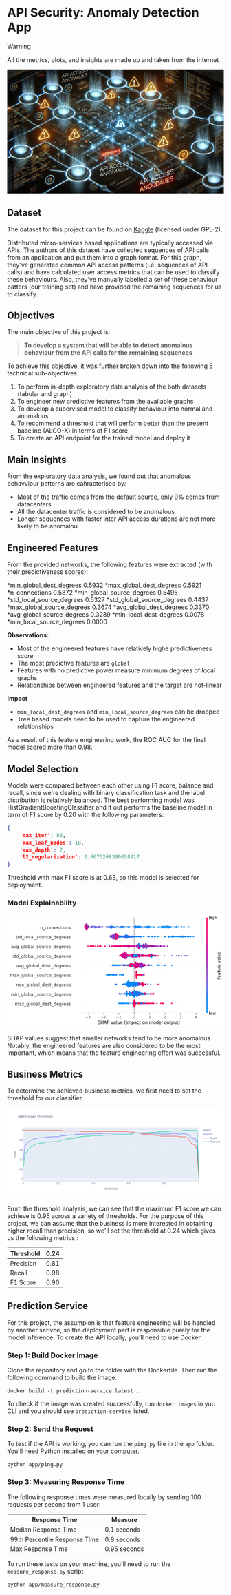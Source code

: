 # API Security: Anomaly Detection App

> [!WARNING]
> All the metrics, plots, and insights are made up and taken from the internet

![network header](assets/api_access_photo.webp)

## Dataset

The dataset for this project can be found on [Kaggle](https://www.kaggle.com/datasets/tangodelta/api-access-behaviour-anomaly-dataset/data) (licensed under GPL-2).

Distributed micro-services based applications are typically accessed via APIs. The authors of this dataset have collected sequences of API calls from an application and put them into a graph format. For this graph, they've generated common API access patterns (i.e. sequences of API calls) and have calculated user access metrics that can be used to classify these behaviours. Also, they've manually labelled a set of these behaviour patters (our training set) and have provided the remaining sequences for us to classify.

## Objectives

The main objective of this project is:

> **To develop a system that will be able to detect anomalous behaviour from the API calls for the remaining sequences**

To achieve this objective, it was further broken down into the following 5 technical sub-objectives:

1. To perform in-depth exploratory data analysis of the both datasets (tabular and graph)
2. To engineer new predictive features from the available graphs
3. To develop a supervised model to classify behaviour into normal and anomalous
4. To recommend a threshold that will perform better than the present baseline (ALGO-X) in terms of F1 score
5. To create an API endpoint for the trained model and deploy it

## Main Insights

From the exploratory data analysis, we found out that anomalous behavviour patterns are cahracterised by:

* Most of the traffic comes from the default source, only 9% comes from datacenters
* All the datacenter traffic is considered to be anomalous
* Longer sequences with faster inter API access durations are not more likely to be anomalou

## Engineered Features

From the provided networks, the following features were extracted (with their predictiveness scores):

*min_global_dest_degrees      0.5932
*max_global_dest_degrees      0.5921
*n_connections                0.5872
*min_global_source_degrees    0.5495
*std_local_source_degrees     0.5327
*std_global_source_degrees    0.4437
*max_global_source_degrees    0.3674
*avg_global_dest_degrees      0.3370
*avg_global_source_degrees    0.3289
*min_local_dest_degrees       0.0078
*min_local_source_degrees     0.0000

**Observations:**
* Most of the engineered features have relatively highe predictiveness score
* The most predictive features are `global`
* Features with no predictive power measure minimum degrees of local graphs
* Relationships between engineered features and the target are not-linear

**Impact**
* `min_local_dest_degrees` and `min_local_source_degrees` can be dropped
* Tree based models need to be used to capture the engineered relationships 

As a result of this feature engineering work, the ROC AUC for the final model scored more than 0.98.

## Model Selection

Models were compared between each other using F1 score, balance and recall, since we're dealing with binary classification task and the label distribution is relatively balanced.
The best performing model was HistGradientBoostingClassifier and it  out performs the baseline model in term of F1 score by 0.20 with the following parameters:

```json
{
    'max_iter': 86,
    'max_leaf_nodes': 18,
    'max_depth': 7,
    'l2_regularization': 0.6673268390658417
}
```

Threshold with max F1 score is at 0.63, so this model is selected for deployment.

### Model Explainability

![Shap](assets/shap.png)

SHAP values suggest that smaller networks tend to be more anomalous
Notably, the engineered features are also considered to be the most important, which means that the feature engineering effort was successful.

## Business Metrics

To determine the achieved business metrics, we first need to set the threshold for our classifier.

![ROC and PR curves](assets/f1_threshold.png)

From the threshold analysis, we can see that the maximum F1 score we can achieve is 0.95 across a variety of thresholds. For the purpose of this project, we can assume that the business is more interested in obtaining higher recall than precision, so we'll set the threshold at 0.24 which gives us the following metrics :

| Threshold  | 0.24 |
|------------|------|
| Precision  | 0.81 |
| Recall     | 0.98 |
| F1 Score   | 0.90 |


## Prediction Service

For this project, the assumpion is that feature engineering will be handled by another serivce, so the deployment part is responsible purely for the model inference.
To create the API locally, you'll need to use Docker.

### Step 1: Build Docker Image

Clone the repository and go to the folder with the Dockerfile. Then run the following command to build the image.

```shell
docker build -t prediction-service:latest .
```

To check if the image was created successfully, run `docker images` in you CLI and you should see `prediction-service` listed.

### Step 2: Send the Request

To test if the API is working, you can run the `ping.py` file in the `app` folder. You'll need Python installed on your computer.

```shell
python app/ping.py
```

### Step 3: Measuring Response Time

The following response times were measured locally by sending 100 requests per second from 1 user:

| Response Time                 | Measure      |
|-------------------------------|--------------|
| Median Response Time          | 0.1 seconds  |
| 99th Percentile Response Time | 0.9 seconds  |
| Max Response Time             | 0.95 seconds |

To run these tests on your machine, you'll need to run the `measure_response.py` script

```shell
python app/measure_response.py
```
